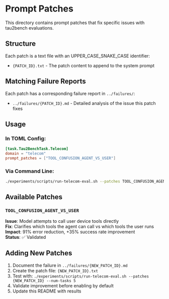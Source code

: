 # Prompt Patches

This directory contains prompt patches that fix specific issues with tau2bench evaluations.

## Structure

Each patch is a text file with an UPPER_CASE_SNAKE_CASE identifier:
- `{PATCH_ID}.txt` - The patch content to append to the system prompt

## Matching Failure Reports

Each patch has a corresponding failure report in `../failures/`:
- `../failures/{PATCH_ID}.md` - Detailed analysis of the issue this patch fixes

## Usage

### In TOML Config:
```toml
[task.Tau2BenchTask.Telecom]
domain = "telecom"
prompt_patches = ["TOOL_CONFUSION_AGENT_VS_USER"]
```

### Via Command Line:
```bash
./experiments/scripts/run-telecom-eval.sh --patches TOOL_CONFUSION_AGENT_VS_USER
```

## Available Patches

### `TOOL_CONFUSION_AGENT_VS_USER`
**Issue**: Model attempts to call user device tools directly  
**Fix**: Clarifies which tools the agent can call vs which tools the user runs  
**Impact**: 91% error reduction, +35% success rate improvement  
**Status**: ✅ Validated

## Adding New Patches

1. Document the failure in `../failures/{NEW_PATCH_ID}.md`
2. Create the patch file: `{NEW_PATCH_ID}.txt`
3. Test with: `./experiments/scripts/run-telecom-eval.sh --patches {NEW_PATCH_ID} --num-tasks 5`
4. Validate improvement before enabling by default
5. Update this README with results


